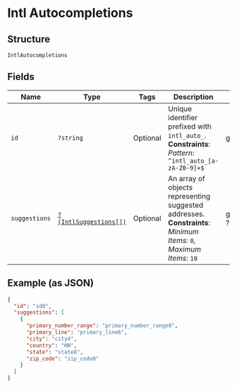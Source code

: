 
# Intl Autocompletions

## Structure

`IntlAutocompletions`

## Fields

| Name | Type | Tags | Description | Getter | Setter |
|  --- | --- | --- | --- | --- | --- |
| `id` | `?string` | Optional | Unique identifier prefixed with `intl_auto_`.<br>**Constraints**: *Pattern*: `^intl_auto_[a-zA-Z0-9]+$` | getId(): ?string | setId(?string id): void |
| `suggestions` | [`?(IntlSuggestions[])`](../../doc/models/intl-suggestions.md) | Optional | An array of objects representing suggested addresses.<br>**Constraints**: *Minimum Items*: `0`, *Maximum Items*: `10` | getSuggestions(): ?array | setSuggestions(?array suggestions): void |

## Example (as JSON)

```json
{
  "id": "id8",
  "suggestions": [
    {
      "primary_number_range": "primary_number_range8",
      "primary_line": "primary_line6",
      "city": "city4",
      "country": "HN",
      "state": "state8",
      "zip_code": "zip_code0"
    }
  ]
}
```

